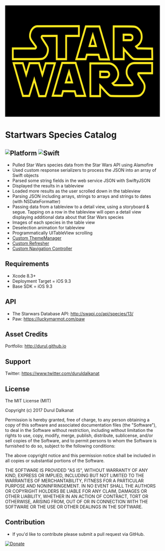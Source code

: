 <p align="center" >
  <img src="https://github.com/durul/Star-Wars-Alamofire/blob/master/star-wars.png" width=600px height=362px alt="Starwars" title="Starwars">
</p>

# Startwars Species Catalog
![Platform](https://img.shields.io/badge/Platforms-iOS%20-lightgray.svg?style=flat)
![Swift](https://img.shields.io/badge/%20in-swift%203.0-orange.svg)
----
- Pulled Star Wars species data from the Star Wars API using Alamofire
- Used custom response serializers to process the JSON into an array of Swift objects
- Parsed some string fields in the web service JSON with SwiftyJSON
- Displayed the results in a tableview
- Loaded more results as the user scrolled down in the tableview
- Parsing JSON including arrays, strings to arrays and strings to dates (with NSDateFormatter)
- Passing data from a tableview to a detail view, using a storyboard & segue. Tapping on a row in the tableview will open a detail view displaying additional data about that Star Wars species
- Images of each species in the table view
- Deselection animation for tableview
- Programmatically UITableView scrolling
- [Custom ThemeManager](https://github.com/durul/DRL-Theme-Manager)
- [Custom Refresher](https://github.com/jcavar/refresher)
- [Custom Navigation Controller](https://github.com/andreamazz/AMScrollingNavbar)


## Requirements
- Xcode 8.3+
- Deployment Target = iOS 9.3
- Base SDK = iOS 9.3


## API
- The Starwars Database API: http://swapi.co/api/species/13/
- Paw: https://luckymarmot.com/paw


## Asset Credits
Portfolio: http://durul.github.io


## Support
Twitter: https://www.twitter.com/duruldalkanat


## License
The MIT License (MIT)

Copyright (c) 2017 Durul Dalkanat

Permission is hereby granted, free of charge, to any person obtaining a copy of this software and associated documentation files (the "Software"), to deal in the Software without restriction, including without limitation the rights to use, copy, modify, merge, publish, distribute, sublicense, and/or sell copies of the Software, and to permit persons to whom the Software is furnished to do so, subject to the following conditions:

The above copyright notice and this permission notice shall be included in all copies or substantial portions of the Software.

THE SOFTWARE IS PROVIDED "AS IS", WITHOUT WARRANTY OF ANY KIND, EXPRESS OR IMPLIED, INCLUDING BUT NOT LIMITED TO THE WARRANTIES OF MERCHANTABILITY, FITNESS FOR A PARTICULAR PURPOSE AND NONINFRINGEMENT. IN NO EVENT SHALL THE AUTHORS OR COPYRIGHT HOLDERS BE LIABLE FOR ANY CLAIM, DAMAGES OR OTHER LIABILITY, WHETHER IN AN ACTION OF CONTRACT, TORT OR OTHERWISE, ARISING FROM, OUT OF OR IN CONNECTION WITH THE SOFTWARE OR THE USE OR OTHER DEALINGS IN THE SOFTWARE.


## Contribution
- If you'd like to contribute please submit a pull request via GitHub.

[![Donate][image-1]][1]

[1]:	https://paypal.me/DurulDalkanat

[image-1]:	https://www.paypalobjects.com/en_US/i/btn/btn_donate_LG.gif
